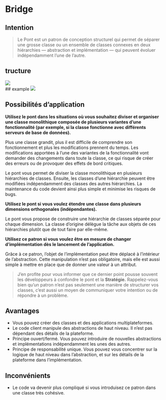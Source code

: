 
# Bridge
## Intention
> Le Pont est un patron de conception structurel qui permet de séparer une grosse classe ou un ensemble de classes connexes en deux hiérarchies — abstraction et implémentation — qui peuvent évoluer indépendamment l’une de l’autre.

## tructure
<img src="/home/merlin/projets/back/DP/alldp/src/main/java/org/ttm/structural/bridge/structure.png">
<div style="width:100%; height:1px;background:white;"></div>
## example
<img src="/home/merlin/projets/back/DP/alldp/src/main/java/org/ttm/structural/bridge/example.png">

## Possibilités d’application
<b>Utilisez le pont dans les situations où vous souhaitez diviser et organiser une classe monolithique composée de plusieurs variantes d’une fonctionnalité (par exemple, si la classe fonctionne avec différents serveurs de base de données).</b>

Plus une classe grandit, plus il est difficile de comprendre son fonctionnement et plus les modifications prennent du temps. Les modifications apportées à l’une des variantes de la fonctionnalité vont demander des changements dans toute la classe, ce qui risque de créer des erreurs ou de provoquer des effets de bord critiques.

Le pont vous permet de diviser la classe monolithique en plusieurs hiérarchies de classes. Ensuite, les classes d’une hiérarchie peuvent être modifiées indépendamment des classes des autres hiérarchies. La maintenance du code devient ainsi plus simple et minimise les risques de bugs.

<b>Utilisez le pont si vous voulez étendre une classe dans plusieurs dimensions orthogonales (indépendantes).</b>

Le pont vous propose de construire une hiérarchie de classes séparée pour chaque dimension. La classe d’origine délègue la tâche aux objets de ces hiérarchies plutôt que de tout faire par elle-même.

<b>Utilisez ce patron si vous voulez être en mesure de changer d’implémentation dès le lancement de l’application.</b>

Grâce à ce patron, l’objet de l’implémentation peut être déplacé à l’intérieur de l’abstraction. Cette manipulation n’est pas obligatoire, mais elle est aussi simple à mettre en place que de donner une valeur à un attribut.

> J’en profite pour vous informer que ce dernier point pousse souvent les développeurs à confondre le pont et la <b>Stratégie.</b> 
> Rappelez-vous bien qu’un patron n’est pas seulement une manière de structurer vos classes, 
> c’est aussi un moyen de communiquer votre intention ou de répondre à un problème.


## Avantages

- Vous pouvez créer des classes et des applications multiplateformes.
- Le code client manipule des abstractions de haut niveau. Il n’est pas dépendant des détails de la plateforme.
- Principe ouvert/fermé. Vous pouvez introduire de nouvelles abstractions et implémentations indépendamment les unes des autres.
- Principe de responsabilité unique. Vous pouvez vous concentrer sur la logique de haut niveau dans l’abstraction, et sur les détails de la plateforme dans l’implémentation.

## Inconvénients
- Le code va devenir plus compliqué si vous introduisez ce patron dans une classe très cohésive.
